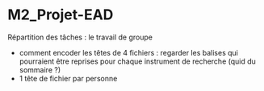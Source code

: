 # M2_Projet-EAD

Répartition des tâches : le travail de groupe
- comment encoder les têtes de 4 fichiers : regarder les balises qui pourraient être reprises pour chaque instrument de recherche (quid du sommaire ?)
- 1 tête de fichier par personne
